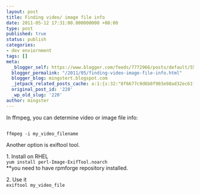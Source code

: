 ```yaml
---
layout: post
title: Finding video/ image file info
date: 2011-05-12 17:31:00.000000000 +08:00
type: post
published: true
status: publish
categories:
- dev enviornment
tags: []
meta:
  _blogger_self: https://www.blogger.com/feeds/7772966/posts/default/5594472814401207686
  blogger_permalink: "/2011/05/finding-video-image-file-info.html"
  blogger_blog: mingstert.blogspot.com
  _jetpack_related_posts_cache: a:1:{s:32:"8f6677c9d6b0f903e98ad32ec61f8deb";a:2:{s:7:"expires";i:1455252461;s:7:"payload";a:3:{i:0;a:1:{s:2:"id";i:50;}i:1;a:1:{s:2:"id";i:98;}i:2;a:1:{s:2:"id";i:249;}}}}
  original_post_id: '220'
  _wp_old_slug: '220'
author: mingster
---
```

<p>In ffmpeg, you can determine video or image file info:</p>
<p><code><br />ffmpeg -i my_video_filename<br /></code></p>
<p>Another option is exiftool tool.</p>
<p>1. Install on RHEL<br /><code>yum install perl-Image-ExifTool.noarch</code><br />**you need to have rpmforge repository installed.</p>
<p>2. Use it<br /><code>exiftool my_video_file</code></p>
